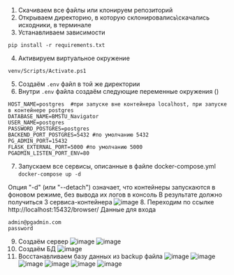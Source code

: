 1. Скачиваем все файлы или клонируем репозиторий
2. Открываем директорию, в которую склонировались\скачались исходники, в терминале
3. Устанавливаем зависимости 

``` pip install -r requirements.txt ```

4. Активируем виртуальное окружение 

``` venv/Scripts/Activate.ps1 ```

5. Создаём ```.env``` файл в той же директории 
6. Внутри ```.env``` файла создаём следующие переменные окружения ()
```
HOST_NAME=postgres  #при запуске вне контейнера localhost, при запуске в контейнере postgres
DATABASE_NAME=BMSTU_Navigator
USER_NAME=postgres
PASSWORD_POSTGRES=postgres
BACKEND_PORT_POSTGRES=5432 #по умолчанию 5432
PG_ADMIN_PORT=15432
FLASK_EXTERNAL_PORT=5000 #по умолчанию 5000
PGADMIN_LISTEN_PORT_ENV=80
```
7. Запускаем все сервисы, описанные в файле docker-compose.yml 
``` docker-compose up -d ```

Опция "-d" (или "--detach") означает, что контейнеры запускаются в фоновом режиме, без вывода их логов в консоль
В результате должно получиться 3 сервиса-контейнера 
![image](https://github.com/VorchukOleg/BMSTU-Navigator/assets/55689955/f7b67d0e-8859-46d1-831f-de182de0f305)
8. Переходим по ссылке http://localhost:15432/browser/
Данные для входа 
```
admin@pgadmin.com
password
```
9. Создаём сервер
![image](https://github.com/VorchukOleg/BMSTU-Navigator/assets/55689955/cb876462-1c92-4099-ac41-152ba2d5c9d0)
![image](https://github.com/VorchukOleg/BMSTU-Navigator/assets/55689955/2ed24a7b-ee34-4d5a-a6fe-8b8ef3f67676)
10. Создаём БД 
![image](https://github.com/VorchukOleg/BMSTU-Navigator/assets/55689955/245bc8fc-2b7d-455f-ad6d-12b305c7b02e)
11. Восстанавливаем базу данных из backup файла
![image](https://github.com/VorchukOleg/BMSTU-Navigator/assets/55689955/a839c835-c747-470e-b8b0-b5108a517b30)
![image](https://github.com/VorchukOleg/BMSTU-Navigator/assets/55689955/ea510283-a0cc-4c05-b4ae-0783cfb6271d)
![image](https://github.com/VorchukOleg/BMSTU-Navigator/assets/55689955/cf8b4ee5-eb82-4385-8b82-bbeacaf75ad7)
![image](https://github.com/VorchukOleg/BMSTU-Navigator/assets/55689955/8c54e349-0d44-4589-95af-b943152db282)
![image](https://github.com/VorchukOleg/BMSTU-Navigator/assets/55689955/c4bcc636-5a3d-4a6e-91ef-f48153fe82c5)
![image](https://github.com/VorchukOleg/BMSTU-Navigator/assets/55689955/f8ec031a-fb56-4768-80c6-5107ed5bc989)












